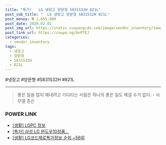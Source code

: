 ```yaml
--- 
title: "특가!   LG 냉장고 양문형 S831S32H 821L" 
post_sub_title: "  LG 냉장고 양문형 S831S32H 821L" 
post_money: ₩ 1,655,000 
post_date: 2020.02.01 
post_img_url: https://static.coupangcdn.com/image/vendor_inventory/images/2019/03/06/10/4/5b0622b5-4d89-4334-b3d6-f4c161e5d903.jpg 
post_link_url: https://coupa.ng/bnPfEJ 
categories: 
  - vendor_inventory 
tags: 
  - 냉장고 
  - 양문형 
  - S831S32H 
  - 821L 
--- 
```

  #냉장고 #양문형 #S831S32H #821L 
<hr> 

> 좋은 일을 많이 해내려고 기다리는 사람은 하나의 좋은 일도 해낼 수가 없다. - 사무엘 존슨 


### POWER LINK

* <a href="https://blog.naver.com/santokki14/221769652725" target="_blank"> [생활] LGPC 정보 </a>
* <a href="https://blog.naver.com/santokki14/221789580409" target="_blank">[특가] 삼성 LG 윈도우10정품...</a>
* <a href="https://blog.naver.com/fasyy4321/221771566703" target="_blank"> [생활] LG코드제로특가정보 순위 ~56위</a>
